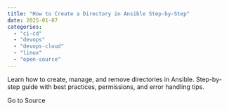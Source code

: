 ```yaml
---
title: "How to Create a Directory in Ansible Step-by-Step"
date: 2025-01-07
categories: 
  - "ci-cd"
  - "devops"
  - "devops-cloud"
  - "linux"
  - "open-source"
---
```


Learn how to create, manage, and remove directories in Ansible. Step-by-step guide with best practices, permissions, and error handling tips.

Go to Source
